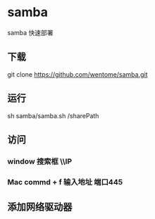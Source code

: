 # samba
samba 快速部署
## 下载
git clone https://github.com/wentome/samba.git
## 运行 
sh samba/samba.sh /sharePath
## 访问
### window 搜索框 \\\IP
### Mac commd + f   输入地址 端口445 
## 添加网络驱动器

